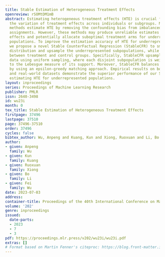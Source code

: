 ```yaml
---
title: Stable Estimation of Heterogeneous Treatment Effects
openreview: rSOMtDM1mB
abstract: Estimating heterogeneous treatment effects (HTE) is crucial for identifying
  the variation of treatment effects across individuals or subgroups. Most existing
  methods estimate HTE by removing the confounding bias from imbalanced treatment
  assignments. However, these methods may produce unreliable estimates of treatment
  effects and potentially allocate suboptimal treatment arms for underrepresented
  populations. To improve the estimation accuracy of HTE for underrepresented populations,
  we propose a novel Stable CounterFactual Regression (StableCFR) to smooth the population
  distribution and upsample the underrepresented subpopulations, while balancing confounders
  between treatment and control groups. Specifically, StableCFR upsamples the underrepresented
  data using uniform sampling, where each disjoint subpopulation is weighted proportional
  to the Lebesgue measure of its support. Moreover, StableCFR balances covariates
  by using an epsilon-greedy matching approach. Empirical results on both synthetic
  and real-world datasets demonstrate the superior performance of our StableCFR on
  estimating HTE for underrepresented populations.
layout: inproceedings
series: Proceedings of Machine Learning Research
publisher: PMLR
issn: 2640-3498
id: wu23i
month: 0
tex_title: Stable Estimation of Heterogeneous Treatment Effects
firstpage: 37496
lastpage: 37510
page: 37496-37510
order: 37496
cycles: false
bibtex_author: Wu, Anpeng and Kuang, Kun and Xiong, Ruoxuan and Li, Bo and Wu, Fei
author:
- given: Anpeng
  family: Wu
- given: Kun
  family: Kuang
- given: Ruoxuan
  family: Xiong
- given: Bo
  family: Li
- given: Fei
  family: Wu
date: 2023-07-03
address: 
container-title: Proceedings of the 40th International Conference on Machine Learning
volume: '202'
genre: inproceedings
issued:
  date-parts:
  - 2023
  - 7
  - 3
pdf: https://proceedings.mlr.press/v202/wu23i/wu23i.pdf
extras: []
# Format based on Martin Fenner's citeproc: https://blog.front-matter.io/posts/citeproc-yaml-for-bibliographies/
---
```

